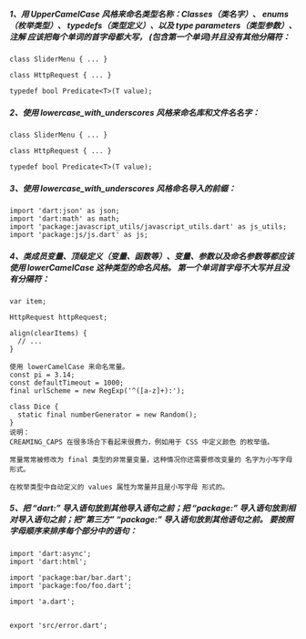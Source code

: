 ##### 1、用 UpperCamelCase 风格来命名类型名称：Classes（类名字）、 enums（枚举类型）、 typedefs（类型定义）、以及 type parameters（类型参数）、注解 应该把每个单词的首字母都大写， (包含第一个单词)并且没有其他分隔符：
```
class SliderMenu { ... }

class HttpRequest { ... }

typedef bool Predicate<T>(T value);

```

##### 2、使用 lowercase_with_underscores 风格来命名库和文件名名字：
```
class SliderMenu { ... }

class HttpRequest { ... }

typedef bool Predicate<T>(T value);
```

##### 3、使用 lowercase_with_underscores 风格命名导入的前缀：
```
import 'dart:json' as json;
import 'dart:math' as math;
import 'package:javascript_utils/javascript_utils.dart' as js_utils;
import 'package:js/js.dart' as js;
```


##### 4、类成员变量、顶级定义（变量、函数等）、变量、参数以及命名参数等都应该 使用 lowerCamelCase 这种类型的命名风格。 第一个单词首字母不大写并且没有分隔符：
```
var item;

HttpRequest httpRequest;

align(clearItems) {
  // ...
}

使用 lowerCamelCase 来命名常量。
const pi = 3.14;
const defaultTimeout = 1000;
final urlScheme = new RegExp('^([a-z]+):');

class Dice {
  static final numberGenerator = new Random();
}
说明：
CREAMING_CAPS 在很多场合下看起来很费力，例如用于 CSS 中定义颜色 的枚举值。

常量常常被修改为 final 类型的非常量变量，这种情况你还需要修改变量的 名字为小写字母形式。

在枚举类型中自动定义的 values 属性为常量并且是小写字母 形式的。
```

##### 5、把 “dart:” 导入语句放到其他导入语句之前；把 “package:” 导入语句放到相对导入语句之前；把”第三方” “package:” 导入语句放到其他语句之前。 要按照字母顺序来排序每个部分中的语句：
```
import 'dart:async';
import 'dart:html';

import 'package:bar/bar.dart';
import 'package:foo/foo.dart';

import 'a.dart';


export 'src/error.dart';
```
